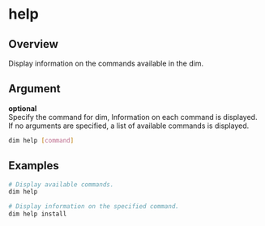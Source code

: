 # help

## Overview

Display information on the commands available in the dim.

## Argument

**optional**\
Specify the command for dim, Information on each command is displayed.\
If no arguments are specified, a list of available commands is displayed.

```bash
dim help [command]
```

## Examples

```bash
# Display available commands.
dim help

# Display information on the specified command.
dim help install
```

